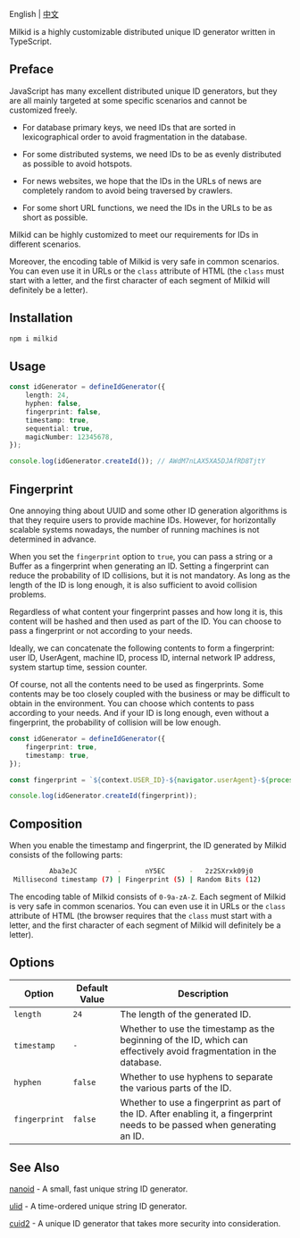 English | [中文](./README_ZH.md)

Milkid is a highly customizable distributed unique ID generator written in TypeScript.

## Preface

JavaScript has many excellent distributed unique ID generators, but they are all mainly targeted at some specific scenarios and cannot be customized freely.

- For database primary keys, we need IDs that are sorted in lexicographical order to avoid fragmentation in the database.

- For some distributed systems, we need IDs to be as evenly distributed as possible to avoid hotspots.

- For news websites, we hope that the IDs in the URLs of news are completely random to avoid being traversed by crawlers.

- For some short URL functions, we need the IDs in the URLs to be as short as possible.

Milkid can be highly customized to meet our requirements for IDs in different scenarios.

Moreover, the encoding table of Milkid is very safe in common scenarios. You can even use it in URLs or the `class` attribute of HTML (the `class` must start with a letter, and the first character of each segment of Milkid will definitely be a letter).

## Installation

```bash
npm i milkid
```

## Usage

```ts
const idGenerator = defineIdGenerator({
    length: 24,
    hyphen: false,
    fingerprint: false,
    timestamp: true,
    sequential: true,
    magicNumber: 12345678,
});

console.log(idGenerator.createId()); // AWdM7nLAX5XA5DJAfRD8TjtY
```

## Fingerprint

One annoying thing about UUID and some other ID generation algorithms is that they require users to provide machine IDs. However, for horizontally scalable systems nowadays, the number of running machines is not determined in advance.

When you set the `fingerprint` option to `true`, you can pass a string or a Buffer as a fingerprint when generating an ID. Setting a fingerprint can reduce the probability of ID collisions, but it is not mandatory. As long as the length of the ID is long enough, it is also sufficient to avoid collision problems.

Regardless of what content your fingerprint passes and how long it is, this content will be hashed and then used as part of the ID. You can choose to pass a fingerprint or not according to your needs.

Ideally, we can concatenate the following contents to form a fingerprint: user ID, UserAgent, machine ID, process ID, internal network IP address, system startup time, session counter.

Of course, not all the contents need to be used as fingerprints. Some contents may be too closely coupled with the business or may be difficult to obtain in the environment. You can choose which contents to pass according to your needs. And if your ID is long enough, even without a fingerprint, the probability of collision will be low enough.

```ts
const idGenerator = defineIdGenerator({
    fingerprint: true,
    timestamp: true,
});

const fingerprint = `${context.USER_ID}-${navigator.userAgent}-${process.env.MACHINE_ID}-${process.pid}-${getLocalIp()}-${process.uptime()}-${sessionStorage.getItem('sessionCounter')}`;

console.log(idGenerator.createId(fingerprint));
```

## Composition

When you enable the timestamp and fingerprint, the ID generated by Milkid consists of the following parts:

```bash
          Aba3eJC          -      nY5EC      -   2z2SXrxk09j0
 Millisecond timestamp (7) | Fingerprint (5) | Random Bits (12)
```

The encoding table of Milkid consists of `0-9a-zA-Z`. Each segment of Milkid is very safe in common scenarios. You can even use it in URLs or the `class` attribute of HTML (the browser requires that the `class` must start with a letter, and the first character of each segment of Milkid will definitely be a letter).

## Options

Option | Default Value | Description
---|---|---
`length` | `24` | The length of the generated ID.
`timestamp` | `-` | Whether to use the timestamp as the beginning of the ID, which can effectively avoid fragmentation in the database.
`hyphen` | `false` | Whether to use hyphens to separate the various parts of the ID.
`fingerprint` | `false` | Whether to use a fingerprint as part of the ID. After enabling it, a fingerprint needs to be passed when generating an ID.

## See Also

[nanoid](https://github.com/ai/nanoid) - A small, fast unique string ID generator.

[ulid](https://github.com/ulid/javascript) - A time-ordered unique string ID generator.

[cuid2](https://github.com/paralleldrive/cuid2) - A unique ID generator that takes more security into consideration. 